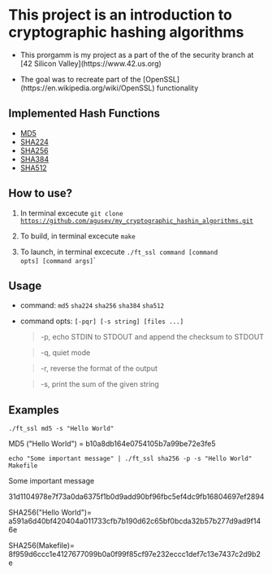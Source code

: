 
# This project is an introduction to cryptographic hashing algorithms

<ul><li>This prorgamm is my project as a part of the of the security branch at [42 Silicon Valley](https://www.42.us.org)</li></ul>
<ul><li>The goal was to recreate part of the [OpenSSL](https://en.wikipedia.org/wiki/OpenSSL) functionality</li></ul>

## Implemented Hash Functions

* [MD5](https://en.wikipedia.org/wiki/MD5)
* [SHA224](https://en.wikipedia.org/wiki/SHA-2)
* [SHA256](https://en.wikipedia.org/wiki/SHA-2)
* [SHA384](https://en.wikipedia.org/wiki/Secure_Hash_Algorithms)
* [SHA512](https://en.wikipedia.org/wiki/SHA-2)


## How to use?

1. In terminal excecute <code>git clone https://github.com/agusev/my_cryptographic_hashin_algorithms.git</code>
2. To build, in terminal excecute <code>make</code>

2. To launch, in terminal excecute <code>./ft_ssl command [command opts] [command args]</code>`


## Usage

* command:
    <code>md5</code>
    <code>sha224</code>
    <code>sha256</code>
    `sha384`
    `sha512`
    
* command opts: `[-pqr] [-s string] [files ...]`

    >-p, echo STDIN to STDOUT and append the checksum to STDOUT

    >-q, quiet mode

    >-r, reverse the format of the output

    >-s, print the sum of the given string


## Examples

`./ft_ssl md5 -s "Hello World"`

MD5 ("Hello World") = b10a8db164e0754105b7a99be72e3fe5


`echo "Some important message" | ./ft_ssl sha256 -p -s "Hello World" Makefile`

Some important message

31d1104978e7f73a0da6375f1b0d9add90bf96fbc5ef4dc9fb16804697ef2894

SHA256("Hello World")= a591a6d40bf420404a011733cfb7b190d62c65bf0bcda32b57b277d9ad9f146e

SHA256(Makefile)= 8f959d6ccc1e4127677099b0a0f99f85cf97e232eccc1def7c13e7437c2d9b2e
